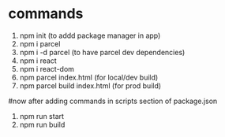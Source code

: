 # commands
1. npm init (to addd package manager in app)
2. npm i parcel 
3. npm i -d parcel (to have parcel dev dependencies)
4. npm i react
5. npm i react-dom 
6. npm parcel index.html (for local/dev build)
7. npm parcel build index.html (for prod build)

#now after adding commands in scripts section of package.json

1. npm run start
2. npm run build
